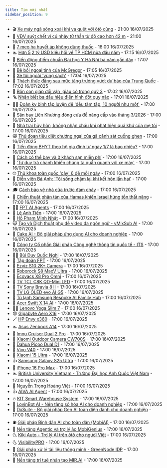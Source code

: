 ```yaml
---
title: Tim mới nhất
sidebar_position: 9
---
```


<!-- vnexpress-tin-moi-nhat:START -->
- 🎬 [Xe máy ngã sõng xoài khi va quệt với ôtô cùng](https://vnexpress.net/xe-may-nga-song-xoai-khi-va-quet-voi-oto-cung-4915035.html) - 21:00 16/07/2025
- 🐎 [VĐV suýt chết vì cú nhảy tử thần từ độ cao hơn 42 m](https://vnexpress.net/vdv-suyt-chet-vi-cu-nhay-tu-than-tu-do-cao-hon-42-m-4915206.html) - 21:00 16/07/2025
- 🦍 [7 mẹo hạ huyết áp không dùng thuốc](https://vnexpress.net/7-meo-ha-huyet-ap-khong-dung-thuoc-4915077.html) - 18:00 16/07/2025
- 🏊 [Hơn 5,2 tỷ USD kiều hối về TP HCM nửa đầu năm](https://vnexpress.net/hon-5-2-ty-usd-kieu-hoi-ve-tp-hcm-nua-dau-nam-4915242.html) - 17:15 16/07/2025
- 🎊 [Biến động điểm chuẩn Đại học Y Hà Nội ba năm gần đây](https://vnexpress.net/diem-chuan-dai-hoc-y-ha-noi-ba-nam-2022-2024-4915073.html) - 17:07 16/07/2025
- 🎃 [Bê bối ngoại tình của McGregor](https://vnexpress.net/be-boi-ngoai-tinh-cua-mcgregor-4915157.html) - 17:05 16/07/2025
- 🧰 [Xe tôi ngoài &#39;vùng sạch&#39;](https://vnexpress.net/xe-toi-ngoai-vung-sach-4915232.html) - 17:04 16/07/2025
- 🔭 [Thách thức đằng sau mức tăng trưởng vượt dự báo của Trung Quốc](https://vnexpress.net/thach-thuc-dang-sau-muc-tang-truong-vuot-du-bao-cua-trung-quoc-4915147.html) - 17:02 16/07/2025
- 🫶 [Bốn con giáp đổi vận, giàu có trong quý 3](https://vnexpress.net/van-may-12-con-giap-con-giap-may-man-bon-con-giap-doi-van-giau-co-trong-quy-3-4914935.html) - 17:02 16/07/2025
- 🪜 [Nhận biết ba dấu hiệu điển hình đột quỵ não](https://vnexpress.net/nhan-biet-ba-dau-hieu-dien-hinh-dot-quy-nao-4914929.html) - 17:01 16/07/2025
- 👨‍🏫 [Đoàn kỵ binh tập luyện để &#39;đều tăm tắp, 10 người như một&#39;](https://vnexpress.net/doan-ky-binh-tap-luyen-de-deu-tam-tap-10-nguoi-nhu-mot-4914170.html) - 17:00 16/07/2025
- 🎊 [Sân bay Liên Khương đóng cửa để nâng cấp vào tháng 3/2026](https://vnexpress.net/san-bay-lien-khuong-dong-cua-de-nang-cap-vao-thang-3-2026-4915222.html) - 17:00 16/07/2025
- 🎊 [Nhà trai hủy hôn, không nhận cháu khi phát hiện quá khứ của mẹ tôi](https://vnexpress.net/nha-trai-huy-hon-khong-nhan-chau-khi-phat-hien-qua-khu-cua-me-toi-4915211.html) - 17:00 16/07/2025
- 😺 [Thủ đoạn tiêu diệt chướng ngại của gã cảnh sát cuồng ghen](https://vnexpress.net/thu-doan-tieu-diet-chuong-ngai-cua-ga-canh-sat-cuong-ghen-4915192.html) - 17:00 16/07/2025
- 🐘 [Tiền đóng BHYT theo hộ gia đình từ ngày 1/7 là bao nhiêu?](https://vnexpress.net/so-tien-dong-bhyt-theo-ho-gia-dinh-tu-ngay-1-7-la-bao-nhieu-4915180.html) - 17:00 16/07/2025
- 🌁 [Cách có thể bay và ở khách sạn miễn phí](https://vnexpress.net/cach-co-the-bay-va-o-khach-san-mien-phi-4915179.html) - 17:00 16/07/2025
- 🐲 [&#39;Tư duy trà chanh khiến chúng ta quẩn quanh với xe máy&#39;](https://vnexpress.net/tra-chanh-xe-may-do-thi-viet-ha-noi-cam-xe-xang-o-khu-vuc-vanh-dai-1-4915126.html) - 17:00 16/07/2025
- 🤓 [Thủ khoa toàn quốc &#39;cày&#39; 6 đề mỗi ngày](https://vnexpress.net/thu-khoa-toan-quoc-cay-6-de-moi-ngay-4915046.html) - 17:00 16/07/2025
- 💪 [Diễn viên Bá Anh: &#39;Tôi sống chậm lại khi kết hôn lần hai&#39;](https://vnexpress.net/dien-vien-ba-anh-toi-song-cham-lai-khi-ket-hon-lan-hai-4914833.html) - 17:00 16/07/2025
- 🎓 [Cách bảo vệ nhà cửa trước đám cháy](https://vnexpress.net/cach-bao-ve-nha-cua-truoc-dam-chay-4914191.html) - 17:00 16/07/2025
- 🫣 [Chiến thuật phân tán của Hamas khiến Israel hứng tổn thất nặng](https://vnexpress.net/chien-thuat-phan-tan-cua-hamas-khien-israel-hung-ton-that-nang-4914129.html) - 17:00 16/07/2025
- 🧑‍💻 [FPT AI Agents](https://vnexpress.net/fpt-ai-agents-4915224.html) - 17:00 16/07/2025
- 🐲 [Lê Anh Tiến](https://vnexpress.net/le-anh-tien-4915176.html) - 17:00 16/07/2025
- 🌝 [Hồ Phạm Minh Nhật](https://vnexpress.net/ho-pham-minh-nhat-4915174.html) - 17:00 16/07/2025
- 😺 [Tạo và Dịch thuật phụ đề video đa ngôn ngữ - vMixSub AI](https://vnexpress.net/tao-va-dich-thuat-phu-de-video-da-ngon-ngu-vmixsub-ai-4915096.html) - 17:00 16/07/2025
- 🐎 [Cake AI - Bộ giải pháp ứng dụng AI cho doanh nghiệp](https://vnexpress.net/cake-ai-bo-giai-phap-ung-dung-ai-cho-doanh-nghiep-4915095.html) - 17:00 16/07/2025
- 🎡 [Công ty Cổ phần Giải pháp Công nghệ thông tin quốc tế - ITS](https://vnexpress.net/cong-ty-co-phan-giai-phap-cong-nghe-thong-tin-quoc-te-its-4915094.html) - 17:00 16/07/2025
- 👨‍🏫 [Bùi Duy Quốc Nghị](https://vnexpress.net/bui-duy-quoc-nghi-4915092.html) - 17:00 16/07/2025
- 🦆 [Tập đoàn FPT](https://vnexpress.net/tap-doan-fpt-4915084.html) - 17:00 16/07/2025
- 🚦 [Ezviz S10 2K+ Camera](https://vnexpress.net/ezviz-s10-2k-camera-4915048.html) - 17:00 16/07/2025
- 💫 [Roborock S8 MaxV Ultra](https://vnexpress.net/roborock-s8-maxv-ultra-4915045.html) - 17:00 16/07/2025
- 🎉 [Ecovacs X8 Pro Omni](https://vnexpress.net/ecovacs-x8-pro-omni-4915044.html) - 17:00 16/07/2025
- 🌋 [TV TCL C8K QD-Mini LED](https://vnexpress.net/tv-tcl-c8k-qd-mini-led-4915041.html) - 17:00 16/07/2025
- 🤖 [TV Sony Bravia 8 II](https://vnexpress.net/tv-sony-bravia-8-ii-4915040.html) - 17:00 16/07/2025
- 🦏 [TV LG OLED evo AI G5](https://vnexpress.net/tv-lg-oled-evo-ai-g5-4915036.html) - 17:00 16/07/2025
- 🦩 [Tủ lạnh Samsung Bespoke AI Family Hub](https://vnexpress.net/tu-lanh-samsung-bespoke-ai-family-hub-4915033.html) - 17:00 16/07/2025
- 👺 [Acer Swift X 14 AI](https://vnexpress.net/acer-swift-x-14-ai-4915032.html) - 17:00 16/07/2025
- 🧑‍🏫 [Lenovo Yoga Slim 7](https://vnexpress.net/lenovo-yoga-slim-7-4915031.html) - 17:00 16/07/2025
- 😎 [Gigabyte Aero X16](https://vnexpress.net/gigabyte-aero-x16-4915029.html) - 17:00 16/07/2025
- 🪄 [HP Envy x360](https://vnexpress.net/hp-envy-x360-4915028.html) - 17:00 16/07/2025
- 🏊 [Asus Zenbook A14](https://vnexpress.net/asus-zenbook-a14-4915026.html) - 17:00 16/07/2025
- 💃 [Imou Cruiser Dual 2 Pro](https://vnexpress.net/imou-cruiser-dual-2-pro-4915025.html) - 17:00 16/07/2025
- 🦆 [Xiaomi Outdoor Camera CW700S](https://vnexpress.net/xiaomi-outdoor-camera-cw700s-4915024.html) - 17:00 16/07/2025
- 🎊 [Dahua Picoo Dual D1](https://vnexpress.net/dahua-picoo-dual-d1-4915022.html) - 17:00 16/07/2025
- 👺 [Vivo V40](https://vnexpress.net/vivo-v40-4914695.html) - 17:00 16/07/2025
- 🎡 [Xiaomi 15 Ultra](https://vnexpress.net/xiaomi-15-ultra-4914693.html) - 17:00 16/07/2025
- 👍 [Samsung Galaxy S25 Ultra](https://vnexpress.net/samsung-galaxy-s25-ultra-4914692.html) - 17:00 16/07/2025
- 🐎 [iPhone 16 Pro Max](https://vnexpress.net/iphone-16-pro-max-4914687.html) - 17:00 16/07/2025
- 🏊 [British University Vietnam - Trường Đại học Anh Quốc Việt Nam](https://vnexpress.net/british-university-vietnam-truong-dai-hoc-anh-quoc-viet-nam-4914329.html) - 17:00 16/07/2025
- 🦩 [Nguyễn Trọng Hoàng Việt](https://vnexpress.net/nguyen-trong-hoang-viet-4914328.html) - 17:00 16/07/2025
- 👍 [AIVA AI Agent](https://vnexpress.net/aiva-ai-agent-4914326.html) - 17:00 16/07/2025
- 🔥 [KIT Smart Warehouse System](https://vnexpress.net/kit-smart-warehouse-system-4914038.html) - 17:00 16/07/2025
- 💄 [LovinBot AI - Nền tảng số hóa AI cho doanh nghiệp](https://vnexpress.net/lovinbot-ai-nen-tang-so-hoa-ai-cho-doanh-nghiep-4914035.html) - 17:00 16/07/2025
- 🤡 [DxSuite - Bộ giải pháp Gen AI toàn diện dành cho doanh nghiệp](https://vnexpress.net/dxsuite-bo-giai-phap-gen-ai-toan-dien-danh-cho-doanh-nghiep-4914034.html) - 17:00 16/07/2025
- ⛽️ [Giải pháp Bình dân AI cho toàn dân &lpar;MobiAI&rpar;](https://vnexpress.net/giai-phap-binh-dan-ai-cho-toan-dan-mobiai-4914033.html) - 17:00 16/07/2025
- 🚀 [Nền tảng Agentic và trợ lý ảo MobiGenius](https://vnexpress.net/nen-tang-agentic-va-tro-ly-ao-mobigenius-4914032.html) - 17:00 16/07/2025
- 🌜 [Kiki Auto - Trợ lý AI trên ôtô cho người Việt](https://vnexpress.net/kiki-auto-tro-ly-ai-tren-oto-cho-nguoi-viet-4914031.html) - 17:00 16/07/2025
- 🌜 [VisibilityPRO](https://vnexpress.net/visibilitypro-4914030.html) - 17:00 16/07/2025
- 🦩 [Giải pháp xử lý tài liệu thông minh - GreenNode IDP](https://vnexpress.net/giai-phap-xu-ly-tai-lieu-thong-minh-greennode-idp-4914029.html) - 17:00 16/07/2025
- 🔭 [Nền tảng trí tuệ nhân tạo MIR.AI](https://vnexpress.net/nen-tang-tri-tue-nhan-tao-mir-ai-4914028.html) - 17:00 16/07/2025<!-- vnexpress-tin-moi-nhat:END -->
